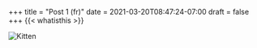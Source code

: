 +++
title = "Post 1 (fr)"
date = 2021-03-20T08:47:24-07:00
draft = false
+++
{{< whatisthis >}}

![Kitten](/img/a.jpg)
